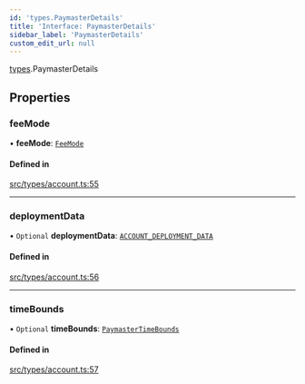 ```yaml
---
id: 'types.PaymasterDetails'
title: 'Interface: PaymasterDetails'
sidebar_label: 'PaymasterDetails'
custom_edit_url: null
---
```


[types](../namespaces/types.md).PaymasterDetails

## Properties

### feeMode

• **feeMode**: [`FeeMode`](../namespaces/types.md#feemode)

#### Defined in

[src/types/account.ts:55](https://github.com/starknet-io/starknet.js/blob/v7.6.2/src/types/account.ts#L55)

---

### deploymentData

• `Optional` **deploymentData**: [`ACCOUNT_DEPLOYMENT_DATA`](../namespaces/types.RPC.RPCSPEC08.PAYMASTER_API.md#account_deployment_data)

#### Defined in

[src/types/account.ts:56](https://github.com/starknet-io/starknet.js/blob/v7.6.2/src/types/account.ts#L56)

---

### timeBounds

• `Optional` **timeBounds**: [`PaymasterTimeBounds`](types.PaymasterTimeBounds.md)

#### Defined in

[src/types/account.ts:57](https://github.com/starknet-io/starknet.js/blob/v7.6.2/src/types/account.ts#L57)
